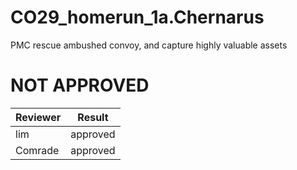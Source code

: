 # CO29_homerun_1a.Chernarus
PMC rescue ambushed convoy, and capture highly valuable assets

# NOT APPROVED
Reviewer | Result 
------------ | -------------
lim | approved
Comrade | approved
